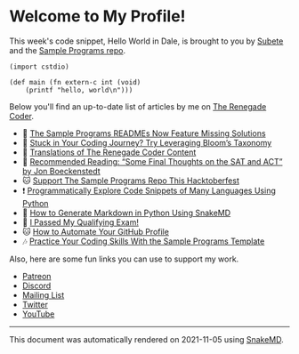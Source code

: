 # Welcome to My Profile!

This week's code snippet, Hello World in Dale, is brought to you by [Subete](https://subete.therenegadecoder.com/en/latest/) and the [Sample Programs repo](https://sample-programs.therenegadecoder.com/).

```Dale
(import cstdio)

(def main (fn extern-c int (void)
    (printf "hello, world\n")))
```

Below you'll find an up-to-date list of articles by me on [The Renegade Coder](https://therenegadecoder.com).

- :dango: [The Sample Programs READMEs Now Feature Missing Solutions](https://therenegadecoder.com/meta/the-sample-programs-readmes-now-feature-missing-solutions/)
- :dango: [Stuck in Your Coding Journey? Try Leveraging Bloom’s Taxonomy](https://therenegadecoder.com/teach/stuck-in-your-coding-journey-try-leveraging-blooms-taxonomy/)
- :seedling: [Translations of The Renegade Coder Content](https://therenegadecoder.com/blog/translations-of-the-renegade-coder-content/)
- :seedling: [Recommended Reading: “Some Final Thoughts on the SAT and ACT” by Jon Boeckenstedt](https://therenegadecoder.com/blog/recommended-reading-some-final-thoughts-on-the-sat-and-act-by-jon-boeckenstedt/)
- :cat: [Support The Sample Programs Repo This Hacktoberfest](https://therenegadecoder.com/meta/support-the-sample-programs-repo-this-hacktoberfest/)
- :exclamation: [Programmatically Explore Code Snippets of Many Languages Using Python](https://therenegadecoder.com/code/programmatically-explore-code-snippets-of-many-languages-using-python/)
- :tea: [How to Generate Markdown in Python Using SnakeMD](https://therenegadecoder.com/code/how-to-generate-markdown-in-python-using-snakemd/)
- :milky_way: [I Passed My Qualifying Exam!](https://therenegadecoder.com/blog/i-passed-my-qualifying-exam/)
- :cat: [How to Automate Your GitHub Profile](https://therenegadecoder.com/code/how-to-automate-your-github-profile/)
- :notes: [Practice Your Coding Skills With the Sample Programs Template](https://therenegadecoder.com/meta/practice-your-coding-skills-with-the-sample-programs-template/)

Also, here are some fun links you can use to support my work.

- [Patreon](https://www.patreon.com/TheRenegadeCoder)
- [Discord](https://discord.gg/Jhmtj7Z)
- [Mailing List](https://newsletter.therenegadecoder.com/)
- [Twitter](https://twitter.com/RenegadeCoder94)
- [YouTube](https://www.youtube.com/channel/UCpyoVwOqYRlSAEUPEn7P9hw)

---

This document was automatically rendered on 2021-11-05 using [SnakeMD](https://snakemd.therenegadecoder.com).